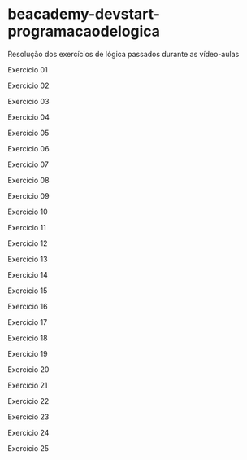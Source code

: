 # beacademy-devstart-programacaodelogica

Resolução dos exercícios de lógica passados durante as vídeo-aulas

Exercício 01

Exercício 02

Exercício 03

Exercício 04

Exercício 05

Exercício 06

Exercício 07

Exercício 08

Exercício 09

Exercício 10

Exercício 11

Exercício 12

Exercício 13

Exercício 14

Exercício 15

Exercício 16

Exercício 17

Exercício 18

Exercício 19

Exercício 20

Exercício 21

Exercício 22

Exercício 23

Exercício 24

Exercício 25
